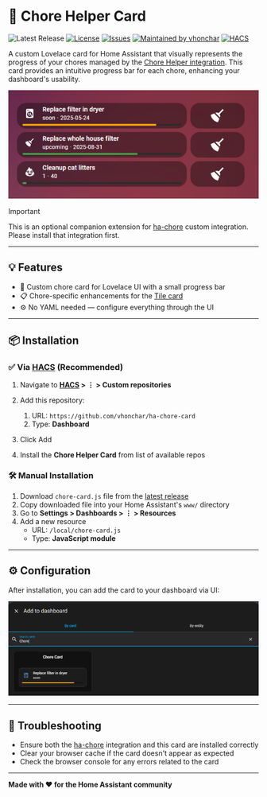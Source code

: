 # 🧼 Chore Helper Card

![Latest Release](https://img.shields.io/github/v/release/vhonchar/ha-chore-card?style=for-the-badge)
[![License](https://img.shields.io/github/license/vhonchar/ha-chore-card?style=for-the-badge)](https://github.com/vhonchar/ha-chore-card/blob/main/LICENSE)
[![Issues](https://img.shields.io/github/issues/vhonchar/ha-chore-card?style=for-the-badge)](https://github.com/vhonchar/ha-chore-card/issues)
[![Maintained by vhonchar](https://img.shields.io/badge/maintained%20by-vhonchar-blueviolet?style=for-the-badge)](https://github.com/vhonchar)
[![HACS](https://img.shields.io/badge/HACS-Custom-blue?style=for-the-badge)](https://hacs.xyz)

A custom Lovelace card for Home Assistant that visually represents the progress of your chores managed by the [Chore Helper integration](https://github.com/vhonchar/ha-chore). This card provides an intuitive progress bar for each chore, enhancing your dashboard's usability.

![Chore Cards example](./docs/chore-cards.png)

> [!IMPORTANT]
> This is an optional companion extension for [ha-chore](https://github.com/vhonchar/ha-chore) custom integration. Please install that integration first.

---

## 💡 Features

- 🧩 Custom chore card for Lovelace UI with a small progress bar
- 📋 Chore-specific enhancements for the [Tile card](https://www.home-assistant.io/dashboards/tile/)
- ⚙️ No YAML needed — configure everything through the UI

---

## 📦 Installation

### ✅ Via [HACS](http://homeassistant.local:8123/hacs) (Recommended)

1. Navigate to **[HACS](http://homeassistant.local:8123/hacs) > ⋮ > Custom repositories**
2. Add this repository:

   1. URL: `https://github.com/vhonchar/ha-chore-card`
   2. Type: **Dashboard**

3. Click Add
4. Install the **Chore Helper Card** from list of available repos

### 🛠️ Manual Installation

1. Download `chore-card.js` file from the [latest release](https://github.com/vhonchar/ha-chore-card/releases)
2. Copy downloaded file into your Home Assistant's `www/` directory
3. Go to **Settings > Dashboards > ⋮ > Resources**
4. Add a new resource
   - URL: `/local/chore-card.js`
   - Type: **JavaScript module**

---

## ⚙️ Configuration

After installation, you can add the card to your dashboard via UI:

![Adding Chore Card example](./docs/add-card.png)

---

## 🔧 Troubleshooting

- Ensure both the [ha-chore](https://github.com/vhonchar/ha-chore) integration and this card are installed correctly
- Clear your browser cache if the card doesn't appear as expected
- Check the browser console for any errors related to the card

---

**Made with ❤️ for the Home Assistant community**
